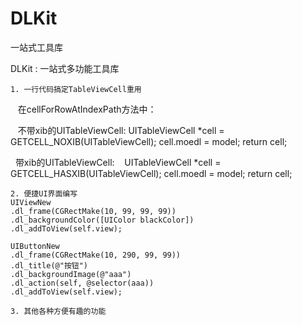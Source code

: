 # DLKit
一站式工具库

DLKit : 一站式多功能工具库

    1. 一行代码搞定TableViewCell重用
    在cellForRowAtIndexPath方法中：
      
    不带xib的UITableViewCell:
    UITableViewCell *cell = GETCELL_NOXIB(UITableViewCell);
    cell.moedl = model;
    return cell;
    
    带xib的UITableViewCell:
    UITableViewCell *cell = GETCELL_HASXIB(UITableViewCell);
    cell.moedl = model;
    return cell;

    2. 便捷UI界面编写
    UIViewNew
    .dl_frame(CGRectMake(10, 99, 99, 99))
    .dl_backgroundColor([UIColor blackColor])
    .dl_addToView(self.view);
    
    UIButtonNew
    .dl_frame(CGRectMake(10, 290, 99, 99))
    .dl_title(@"按钮")
    .dl_backgroundImage(@"aaa")
    .dl_action(self, @selector(aaa))
    .dl_addToView(self.view);
   
    3. 其他各种方便有趣的功能
   
   
